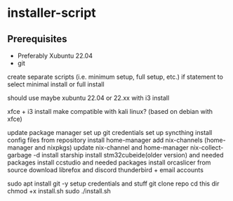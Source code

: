 # installer-script

## Prerequisites
- Preferably Xubuntu 22.04
- git

create separate scripts (i.e. minimum setup, full setup, etc.)
if statement to select minimal install or full install

should use maybe xubuntu 22.04 or 22.xx with i3 install

xfce + i3 install
make compatible with kali linux? (based on debian with xfce)

update package manager
set up git credentials
set up syncthing
install config files from repository
install home-manager
add nix-channels (home-manager and nixpkgs)
update nix-channel and home-manager
nix-collect-garbage -d
install starship
install stm32cubeide(older version) and needed packages
install ccstudio and needed packages
install orcaslicer from source
download librefox and discord
thunderbird + email accounts 

sudo apt install git -y
setup credentials and stuff
git clone repo
cd this dir
chmod +x install.sh
sudo ./install.sh
